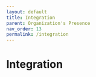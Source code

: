 ```yaml
---
layout: default
title: Integration
parent: Organization's Presence
nav_order: 13
permalink: /integration
---
```


# Integration
